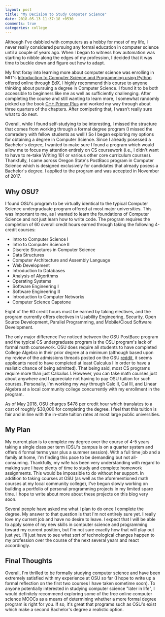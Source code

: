 ```yaml
---
layout: post
title: "My Decision to Study Computer Science"
date: 2018-05-13 11:37:18 +0530
comments: true
categories: college
---
```


Although I've dabbled with computers as a hobby for most of my life, I never really considered pursuing any formal education in computer science until a couple of years ago. When I began to witness how automation was starting to nibble along the edges of my profession, I decided that it was time to buckle down and figure out how to adapt.

My first foray into learning more about computer science was enrolling in MIT's [Introduction to Computer Science and Programming using Python](https://www.edx.org/course/introduction-computer-science-mitx-6-00-1x-11 "Introduction to Computer Science and Programming using Python") offered online through EdX. I highly recommend this course to anyone thinking about pursuing a degree in Computer Science. I found it to be both accessible to beginners like me as well as sufficiently challenging. After completing the course and still wanting to learn more, I somewhat randomly picked up the book [C++ Primer Plus](https://www.amazon.com/Primer-Plus-6th-Developers-Library/dp/0321776402 "C++ Primer Plus") and worked my way through about three quarters of the chapters. After comlpeting that, I wasn't really sure what to do next.

Overall, while I found self-studying to be interesting, I missed the structure that comes from working through a formal degree program (I missed the comradery with fellow students as well!) So I began exploring my options for obtaining a degree in Computer Science. Since I already posessed a Bachelor's degree, I wanted to make sure I found a program which would allow me to focus my attention entirely on CS coursework (i.e., I didn't want to have to re-take Writing 101 or various other core curriculum courses). Thankfully, I came across Oregon State's PostBacc program in Computer Science which is designed exclusively for candidates that already posess a Bachelor's degree. I applied to the program and was accepted in November of 2017.

Why OSU?
---------
I found OSU's program to be virtually identical to the typical Computer Science undergraduate program offered at most major universities. This was important to me, as I wanted to learn the foundations of Computer Science and not just learn how to write code. The program requires the completion of 60 overall credit hours earned through taking the following 4-credit courses:

* Intro to Computer Science I
* Intro to Computer Science II
* Discrete Structures in Computer Science
* Data Structures
* Computer Architecture and Assembly Language
* Web Development
* Introduction to Databases
* Analysis of Algorithms
* Operating Systems
* Software Engineering I
* Software Engineering II
* Introduction to Computer Networks
* Computer Science Capstone

Eight of the 60 credit hours must be earned by taking electives, and the program currently offers electives in Usability Engineering, Security, Open Source Development, Parallel Programming, and Mobile/Cloud Software Development.

The only major difference I've noticed between the OSU PostBacc program and the typical CS undergraduate program is the OSU program's lack of formal math coursework. OSU does require all students to have completed College Algebra in their prior degree at a minimum (although based upon my review of the admissions threads posted on the OSU [reddit](https://www.reddit.com/r/OSUOnlineCS/ "OSU CS PostBacc reddit"), it seems applicants need to have completed at least Calculus I in order to have a realistic chance of being admitted). That being said, most CS programs require more than just Calculus I. However, you can take math courses just about anywhere and I appreciate not having to pay OSU tuition for such courses. Personally, I'm working my way through Calc II, Cal III, and Linear Algebra at a local community college concurrently with my enrollment in the program.

As of May 2018, OSU charges $478 per credit hour which translates to a cost of roughly $30,000 for completing the degree. I feel that this tuition is fair and in line with the in-state tuition rates at most large public universities.

My Plan
--------
My current plan is to complete my degree over the course of 4-5 years taking a single class per term (OSU's campus is on a quarter system and offers 4 formal terms year plus a summer session). With a full time job and a family at home, I'm finding this pace to be demanding but not all-consuming. Thankfully, my wife has been very understanding with regard to making sure I have plenty of time to study and complete homework assignments. This would be impossible to do without her support. In addition to taking courses at OSU (as well as the aforementioned math courses at my local community college), I've begun slowly working on building a portfolio of personal programming projects in my limited spare time. I hope to write about more about these projects on this blog very soon.

Several people have asked me what I plan to do once I complete the degree. My answer to that question is that I'm not entirely sure yet. I really love my current job and have no desire to leave. I expect that I will be able to apply some of my new skills in computer science and programming toward my current position, but I'm not sure exactly how that will play out just yet. I'll just have to see what sort of technological changes happen to my profession over the course of the next several years and react accordingly.

Final Thoughts
---------------
Overall, I'm thrilled to be formally studying computer science and have been extremely satisfied with my experience at OSU so far (I hope to write up a formal reflection on the first two courses I have taken sometime soon). To anyone potentially interested in studying computer science "later in life", I would definitely recommend exploring some of the free online computer science MOOCs as a means of determining whether a more formal degree program is right for you. If so, it's great that programs such as OSU's exist which make a second Bachelor's degree a realistic option. 
